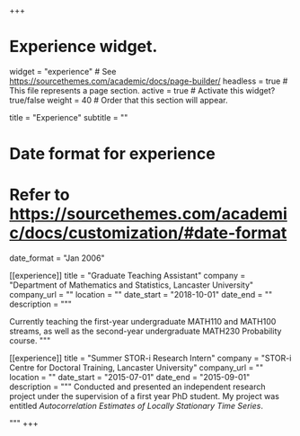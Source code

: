 +++
# Experience widget.
widget = "experience"  # See https://sourcethemes.com/academic/docs/page-builder/
headless = true  # This file represents a page section.
active = true  # Activate this widget? true/false
weight = 40  # Order that this section will appear.

title = "Experience"
subtitle = ""

# Date format for experience
#   Refer to https://sourcethemes.com/academic/docs/customization/#date-format
date_format = "Jan 2006"


[[experience]]
  title = "Graduate Teaching Assistant"
  company = "Department of Mathematics and Statistics, Lancaster University"
  company_url = ""
  location = ""
  date_start = "2018-10-01"
  date_end = ""
  description = """

Currently teaching the first-year undergraduate MATH110 and MATH100 streams, as well as the second-year undergraduate MATH230 Probability course. 
"""

[[experience]]
  title = "Summer STOR-i Research Intern"
  company = "STOR-i Centre for Doctoral Training, Lancaster University"
  company_url = ""
  location = ""
  date_start = "2015-07-01"
  date_end = "2015-09-01"
  description = """
   Conducted and presented an independent research project under the supervision of a first year PhD student. My project was entitled *Autocorrelation Estimates of Locally Stationary Time Series*.

"""
+++